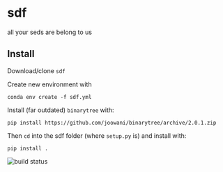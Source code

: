 # sdf

all your seds are belong to us

## Install

Download/clone `sdf`

Create new environment with

`conda env create -f sdf.yml`

Install (far outdated) `binarytree` with:

`pip install https://github.com/joowani/binarytree/archive/2.0.1.zip`

Then `cd` into the sdf folder (where `setup.py` is) and install with:

`pip install .`

![build status](https://travis-ci.org/drgmk/sdf.svg?branch=master)
